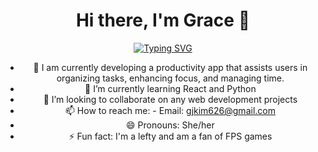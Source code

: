 <div align='center'">
                    <h1>Hi there, I'm Grace 👋</h1>

                    
[![Typing SVG](https://readme-typing-svg.demolab.com?font=Fira+Code&pause=1000&color=6BC4CE&center=true&vCenter=true&width=435&lines=Full-Stack+Developer;Always+ready+to+learn+something+new)](https://git.io/typing-svg)

- 🔭 I am currently developing a productivity app that assists users in organizing tasks, enhancing focus, and managing time.
- 🌱 I’m currently learning React and Python
- 👯 I’m looking to collaborate on any web development projects
- 📫 How to reach me: 
          - Email: gjkim626@gmail.com
- 😄 Pronouns: She/her
- ⚡ Fun fact: I'm a lefty and am a fan of FPS games
